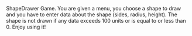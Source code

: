 ShapeDrawer Game. You are given a menu, you choose a shape 
to draw and you have to enter data about the shape (sides, radius, height). 
The shape is not drawn if any data exceeds 100 units or is equal to or less than 0. Enjoy using it!
